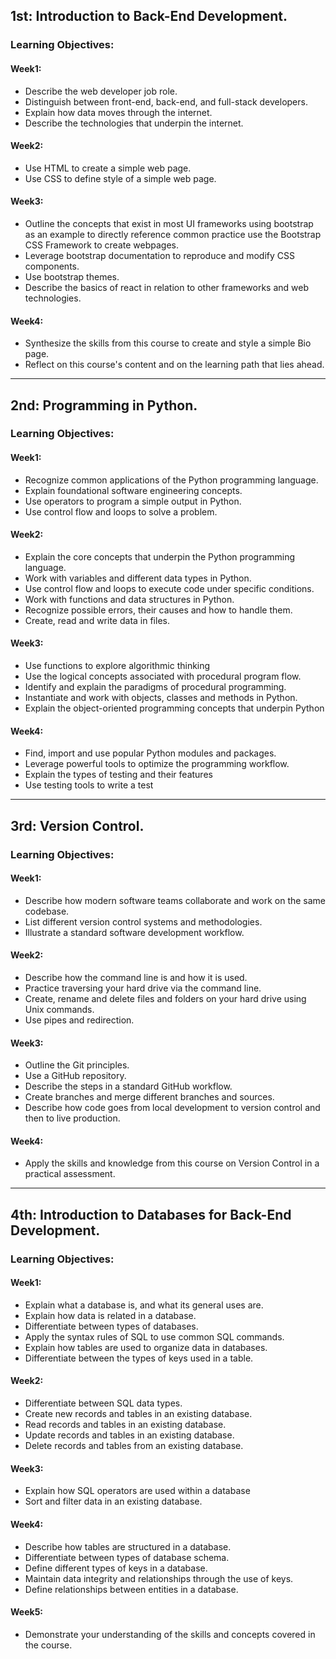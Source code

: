 ##  1st: Introduction to Back-End Development.
###  Learning Objectives:
####  Week1:
- Describe the web developer job role.
- Distinguish between front-end, back-end, and full-stack developers.
- Explain how data moves through the internet.
- Describe the technologies that underpin the internet.
####  Week2:
- Use HTML to create a simple web page.
- Use CSS to define style of a simple web page.
####  Week3:
- Outline the concepts that exist in most UI frameworks using bootstrap as an example to directly reference 
common practice use the Bootstrap CSS Framework to create webpages.
- Leverage bootstrap documentation to reproduce and modify CSS components.
- Use bootstrap themes.
- Describe the basics of react in relation to other frameworks and web technologies.
####  Week4:
- Synthesize the skills from this course to create and style a simple Bio page.
- Reflect on this course's content and on the learning path that lies ahead.
---
##  2nd: Programming in Python.
###  Learning Objectives:
####  Week1:
- Recognize common applications of the Python programming language.
- Explain foundational software engineering concepts.
- Use operators to program a simple output in Python.
- Use control flow and loops to solve a problem.
####  Week2:
- Explain the core concepts that underpin the Python programming language.
- Work with variables and different data types in Python.
- Use control flow and loops to execute code under specific conditions.
- Work with functions and data structures in Python.
- Recognize possible errors, their causes and how to handle them.
- Create, read and write data in files.
####  Week3:
- Use functions to explore algorithmic thinking
- Use the logical concepts associated with procedural program flow.
- Identify and explain the paradigms of procedural programming.
- Instantiate and work with objects, classes and methods in Python.
- Explain the object-oriented programming concepts that underpin Python
####  Week4:
- Find, import and use popular Python modules and packages.
- Leverage powerful tools to optimize the programming workflow.
- Explain the types of testing and their features
- Use testing tools to write a test
---
##  3rd: Version Control.
###  Learning Objectives:
####  Week1:
- Describe how modern software teams collaborate and work on the same codebase.
- List different version control systems and methodologies.
- Illustrate a standard software development workflow.
####  Week2:
- Describe how the command line is and how it is used.
- Practice traversing your hard drive via the command line.
- Create, rename and delete files and folders on your hard drive using Unix commands.
- Use pipes and redirection.
####  Week3:
- Outline the Git principles.
- Use a GitHub repository.
- Describe the steps in a standard GitHub workflow.
- Create branches and merge different branches and sources.
- Describe how code goes from local development to version control and then to live production.
####  Week4:
- Apply the skills and knowledge from this course on Version Control in a practical assessment.
---
##  4th: Introduction to Databases for Back-End Development.
###  Learning Objectives:
####  Week1:
- Explain what a database is, and what its general uses are.
- Explain how data is related in a database.
- Differentiate between types of databases.
- Apply the syntax rules of SQL to use common SQL commands.
- Explain how tables are used to organize data in databases.
- Differentiate between the types of keys used in a table.
####  Week2:
- Differentiate between SQL data types.
- Create new records and tables in an existing database.
- Read records and tables in an existing database.
- Update records and tables in an existing database.
- Delete records and tables from an existing database.
####  Week3:
- Explain how SQL operators are used within a database
- Sort and filter data in an existing database.
####  Week4:
- Describe how tables are structured in a database.
- Differentiate between types of database schema.
- Define different types of keys in a database.
- Maintain data integrity and relationships through the use of keys.
- Define relationships between entities in a database.
####  Week5:
- Demonstrate your understanding of the skills and concepts covered in the course.
